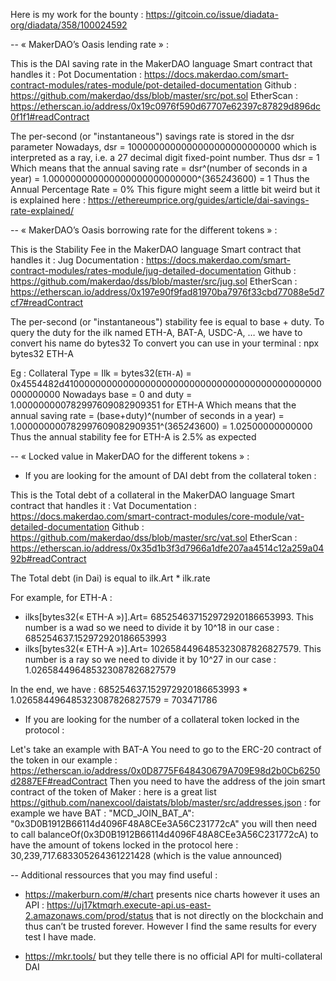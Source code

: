 Here is my work for the bounty : https://gitcoin.co/issue/diadata-org/diadata/358/100024592

-- « MakerDAO’s Oasis lending rate » :

This is the DAI saving rate in the MakerDAO language
Smart contract that handles it : Pot
Documentation : https://docs.makerdao.com/smart-contract-modules/rates-module/pot-detailed-documentation
Github : https://github.com/makerdao/dss/blob/master/src/pot.sol
EtherScan : https://etherscan.io/address/0x19c0976f590d67707e62397c87829d896dc0f1f1#readContract

The per-second (or "instantaneous") savings rate is stored in the dsr parameter
Nowadays, dsr = 1000000000000000000000000000  which is interpreted as a ray, i.e. a 27 decimal digit fixed-point number. Thus dsr = 1
Which means that the annual saving rate = dsr^(number of seconds in a year) = 1.000000000000000000000000000^(365*24*3600) = 1
Thus the Annual Percentage Rate = 0% 
This figure might seem a little bit weird but it is explained here : https://ethereumprice.org/guides/article/dai-savings-rate-explained/


-- « MakerDAO’s Oasis borrowing rate for the different tokens » :

This is the Stability Fee in the MakerDAO language
Smart contract that handles it : Jug
Documentation : https://docs.makerdao.com/smart-contract-modules/rates-module/jug-detailed-documentation
Github : https://github.com/makerdao/dss/blob/master/src/jug.sol
EtherScan : https://etherscan.io/address/0x197e90f9fad81970ba7976f33cbd77088e5d7cf7#readContract

The per-second (or "instantaneous") stability fee is equal to base + duty.
To query the duty for the ilk named ETH-A, BAT-A, USDC-A, … we have to convert his name do bytes32
To convert you can use in your terminal : npx bytes32 ETH-A

Eg : Collateral Type = Ilk = bytes32(`ETH-A`) = 0x4554482d41000000000000000000000000000000000000000000000000000000
Nowadays base = 0 and duty = 1.000000000782997609082909351 for ETH-A
Which means that the annual saving rate = (base+duty)^(number of seconds in a year) = 1.000000000782997609082909351^(365*24*3600) = 1.02500000000000
Thus the annual stability fee for ETH-A is 2.5% as expected


-- « Locked value in MakerDAO for the different tokens » :

  - If you are looking for the amount of DAI debt from the collateral token :
  
This is the Total debt of a collateral in the MakerDAO language
Smart contract that handles it : Vat
Documentation : https://docs.makerdao.com/smart-contract-modules/core-module/vat-detailed-documentation
Github : https://github.com/makerdao/dss/blob/master/src/vat.sol
EtherScan : https://etherscan.io/address/0x35d1b3f3d7966a1dfe207aa4514c12a259a0492b#readContract

The Total debt (in Dai) is equal to ilk.Art * ilk.rate

For example, for ETH-A :
- ilks[bytes32(« ETH-A »)].Art= 685254637152972920186653993. This number is a wad so we need to divide it by 10^18 in our case : 685254637.152972920186653993
- ilks[bytes32(« ETH-A »)].Art= 1026584496485323087826827579. This number is a ray so we need to divide it by 10^27 in our case : 1.026584496485323087826827579

In the end, we have : 685254637.152972920186653993 * 1.026584496485323087826827579 = 703471786


  - If you are looking for the number of a collateral token locked in the protocol :
  
Let's take an example with BAT-A
You need to go to the ERC-20 contract of the token in our example : https://etherscan.io/address/0x0D8775F648430679A709E98d2b0Cb6250d2887EF#readContract
Then you need to have the address of the join smart contract of the token of Maker : here is a great list
https://github.com/nanexcool/daistats/blob/master/src/addresses.json : for example we have BAT :  "MCD_JOIN_BAT_A": "0x3D0B1912B66114d4096F48A8CEe3A56C231772cA"
you will then need to call balanceOf(0x3D0B1912B66114d4096F48A8CEe3A56C231772cA) to have the amount of tokens locked in the protocol here :  30,239,717.683305264361221428 (which is the value announced)

-- Additional ressources that you may find useful :

- https://makerburn.com/#/chart presents nice charts however it uses an API : https://uj17ktmqrh.execute-api.us-east-2.amazonaws.com/prod/status that is not directly on the blockchain and thus can’t be trusted forever. However I find the same results for every test I have made.

- https://mkr.tools/ but they telle there is no official API for multi-collateral DAI


